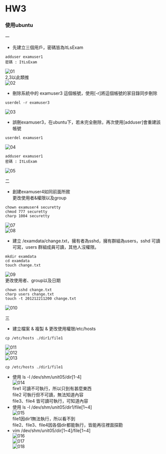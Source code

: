 # HW3
### 使用ubuntu
一</br>
* 先建立三個用戶，密碼皆為ItLsExam</br>
<pre><code>adduser examuser1
密碼 : ItLsExam</code></pre>
![01](img/01.png)</br>
2,3以此類推</br>
![02](img/02.png)</br>
* 刪除系統中的 examuser3 這個帳號，使用[-r]將這個帳號的家目錄同步刪除</br>
<pre><code>userdel -r examuser3</code></pre>
![03](img/03.png)</br>
* 誤刪examuser3，在ubuntu下，若未完全刪除，再次使用[adduser]會重建該帳號</br>
<pre><code>userdel examuser1</code></pre>
![04](img/04.png)</br>
<pre><code>adduser examuser1
密碼 : ItLsExam</code></pre>
![05](img/05.png)</br>

二</br>
* 創建examuser4如同前面所敘</br>
更改使用者&權限以及group</br>
<pre><code>chown examuser4 securetty
chmod 777 securetty
charp 1004 securetty</code></pre>
![07](img/07.png)</br>
![08](img/08.png)</br>
* 建立 /examdata/change.txt，擁有者為sshd，擁有群組為users，sshd 可讀可寫，users 群組成員可讀，其他人沒權限。
<pre><code>mkdir examdata
cd examdata
touch change.txt</code></pre>
![09](img/09.png)</br>
更改使用者、group以及日期</br>
<pre><code>chown sshd change.txt
charp users change.txt
touch -t 201212211200 change.txt</code></pre>
![010](img/10.png)</br>

三</br>
* 建立檔案 & 複製 & 更改使用權限/etc/hosts
<pre><code>cp /etc/hosts ./dir1/file1</code></pre>
![011](img/11.png)</br>
![012](img/12.png)</br>
![013](img/13.png)</br>
<pre><code>cp /etc/hosts ./dir1/file1</code></pre>
* 使用 ls -l /dev/shm/unit05/dir[1-4]</br>
![014](img/14.png)</br>
fire1 可讀不可執行，所以只到有甚麼東西</br>
file2 可執行但不可讀，無法知道內容</br>
file3、file4 皆可讀可執行，可知道內容</br>
* 使用 ls -l /dev/shm/unit05/dir1/file[1~4]</br>
![015](img/15.png)</br>
file1因dir1無法執行，所以看不到</br>
file2、file3、file4因各個dir都能執行，皆能再往裡面探勘</br>
* vim /dev/shm/unit05/dir[1~4]/file[1~4]</br>
![016](img/16.png)</br>
![017](img/17.png)</br>
![018](img/18.png)</br>
